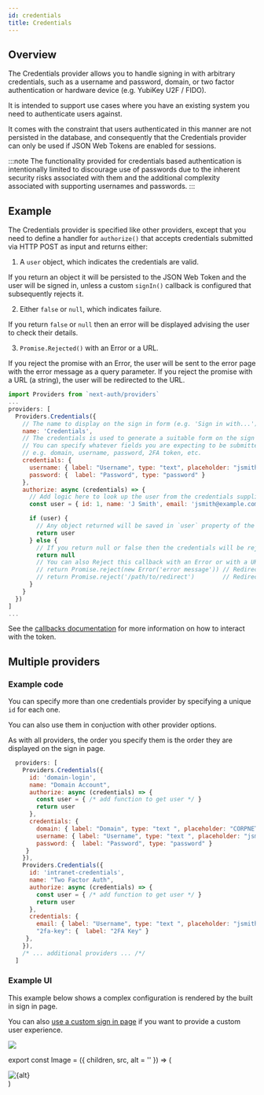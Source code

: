 ```yaml
---
id: credentials
title: Credentials
---
```


## Overview

The Credentials provider allows you to handle signing in with arbitrary credentials, such as a username and password, domain, or two factor authentication or hardware device (e.g. YubiKey U2F / FIDO).

It is intended to support use cases where you have an existing system you need to authenticate users against.

It comes with the constraint that users authenticated in this manner are not persisted in the database, and consequently that the Credentials provider can only be used if JSON Web Tokens are enabled for sessions.

:::note
The functionality provided for credentials based authentication is intentionally limited to discourage use of passwords due to the inherent security risks associated with them and the additional complexity associated with supporting usernames and passwords.
:::

## Example

The Credentials provider is specified like other providers, except that you need to define a handler for `authorize()` that accepts credentials submitted via HTTP POST as input and returns either:

1. A `user` object, which indicates the credentials are valid.

  If you return an object it will be persisted to the JSON Web Token and the user will be signed in, unless a custom `signIn()` callback is configured that subsequently rejects it.

2. Either `false` or `null`, which indicates failure.

  If you return `false` or `null` then an error will be displayed advising the user to check their details.

3. `Promise.Rejected()` with an Error or a URL.

  If you reject the promise with an Error, the user will be sent to the error page with the error message as a query parameter. If you reject the promise with a URL (a string), the user will be redirected to the URL.

```js title="pages/api/auth/[...nextauth].js"
import Providers from `next-auth/providers`
...
providers: [
  Providers.Credentials({
    // The name to display on the sign in form (e.g. 'Sign in with...')
    name: 'Credentials',
    // The credentials is used to generate a suitable form on the sign in page.
    // You can specify whatever fields you are expecting to be submitted.
    // e.g. domain, username, password, 2FA token, etc.
    credentials: {
      username: { label: "Username", type: "text", placeholder: "jsmith" },
      password: {  label: "Password", type: "password" }
    },
    authorize: async (credentials) => {
      // Add logic here to look up the user from the credentials supplied
      const user = { id: 1, name: 'J Smith', email: 'jsmith@example.com' }

      if (user) {
        // Any object returned will be saved in `user` property of the JWT
        return user
      } else {
        // If you return null or false then the credentials will be rejected
        return null
        // You can also Reject this callback with an Error or with a URL:
        // return Promise.reject(new Error('error message')) // Redirect to error page
        // return Promise.reject('/path/to/redirect')        // Redirect to a URL
      }
    }
  })
]
...
```

See the [callbacks documentation](/configuration/callbacks) for more information on how to interact with the token.

## Multiple providers

### Example code

You can specify more than one credentials provider by specifying a unique `id` for each one.

You can also use them in conjuction with other provider options.

As with all providers, the order you specify them is the order they are displayed on the sign in page.

```js
  providers: [
    Providers.Credentials({
      id: 'domain-login',
      name: "Domain Account",
      authorize: async (credentials) => {
        const user = { /* add function to get user */ }
        return user
      },
      credentials: {
        domain: { label: "Domain", type: "text ", placeholder: "CORPNET", value: "CORPNET" },
        username: { label: "Username", type: "text ", placeholder: "jsmith" },
        password: {  label: "Password", type: "password" }
     }
    }),
    Providers.Credentials({
      id: 'intranet-credentials',
      name: "Two Factor Auth",
      authorize: async (credentials) => {
        const user = { /* add function to get user */ } 
        return user
      },
      credentials: {
        email: { label: "Username", type: "text ", placeholder: "jsmith" },
        "2fa-key": {  label: "2FA Key" }
     },
    }),
    /* ... additional providers ... /*/
  ]
```

### Example UI

This example below shows a complex configuration is rendered by the built in sign in page.

You can also [use a custom sign in page](/configuration/pages#credentials-sign-in) if you want to provide a custom user experience.

<Image src="/img/signin-complex.png"/>

export const Image = ({ children, src, alt = '' }) => ( 
  <div
    style={{
      padding: '0.2rem',
      width: '100%',
      display: 'flex',
      justifyContent: 'center'
    }}>
    <img alt={alt} src={src} />
  </div>
 )
